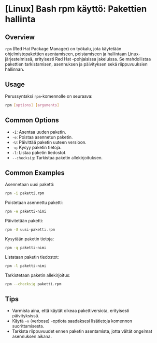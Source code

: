 # [Linux] Bash rpm käyttö: Pakettien hallinta

## Overview
`rpm` (Red Hat Package Manager) on työkalu, jota käytetään ohjelmistopakettien asentamiseen, poistamiseen ja hallintaan Linux-järjestelmissä, erityisesti Red Hat -pohjaisissa jakeluissa. Se mahdollistaa pakettien tarkistamisen, asennuksen ja päivityksen sekä riippuvuuksien hallinnan.

## Usage
Perussyntaksi `rpm`-komennolle on seuraava:

```bash
rpm [options] [arguments]
```

## Common Options
- `-i`: Asentaa uuden paketin.
- `-e`: Poistaa asennetun paketin.
- `-U`: Päivittää paketin uuteen versioon.
- `-q`: Kysyy paketin tietoja.
- `-l`: Listaa paketin tiedostot.
- `--checksig`: Tarkistaa paketin allekirjoituksen.

## Common Examples
Asennetaan uusi paketti:
```bash
rpm -i paketti.rpm
```

Poistetaan asennettu paketti:
```bash
rpm -e paketti-nimi
```

Päivitetään paketti:
```bash
rpm -U uusi-paketti.rpm
```

Kysytään paketin tietoja:
```bash
rpm -q paketti-nimi
```

Listataan paketin tiedostot:
```bash
rpm -l paketti-nimi
```

Tarkistetaan paketin allekirjoitus:
```bash
rpm --checksig paketti.rpm
```

## Tips
- Varmista aina, että käytät oikeaa pakettiversiota, erityisesti päivityksissä.
- Käytä `-v` (verbose) -optiota saadaksesi lisätietoja komennon suorittamisesta.
- Tarkista riippuvuudet ennen paketin asentamista, jotta vältät ongelmat asennuksen aikana.